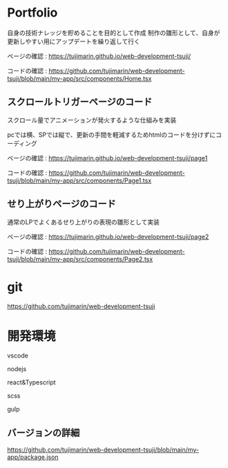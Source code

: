 
# Portfolio

自身の技術ナレッジを貯めることを目的として作成
制作の雛形として、自身が更新しやすい用にアップデートを繰り返して行く

ページの確認 : <https://tujimarin.github.io/web-development-tsuji/>

コードの確認 : <https://github.com/tujimarin/web-development-tsuji/blob/main/my-app/src/components/Home.tsx>

## スクロールトリガーページのコード

スクロール量でアニメーションが発火するような仕組みを実装

pcでは横、SPでは縦で、更新の手間を軽減するためhtmlのコードを分けずにコーディング

ページの確認 : <https://tujimarin.github.io/web-development-tsuji/page1>

コードの確認 : <https://github.com/tujimarin/web-development-tsuji/blob/main/my-app/src/components/Page1.tsx>

## せり上がりページのコード

通常のLPでよくあるせり上がりの表現の雛形として実装

ページの確認 : <https://tujimarin.github.io/web-development-tsuji/page2>

コードの確認 : <https://github.com/tujimarin/web-development-tsuji/blob/main/my-app/src/components/Page2.tsx>

# git

<https://github.com/tujimarin/web-development-tsuji>

# 開発環境

vscode

nodejs

react&Typescript

scss

gulp

## バージョンの詳細

<https://github.com/tujimarin/web-development-tsuji/blob/main/my-app/package.json>